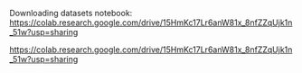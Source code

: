 Downloading datasets notebook: https://colab.research.google.com/drive/15HmKc17Lr6anW81x_8nfZZqUjk1n_51w?usp=sharing

https://colab.research.google.com/drive/15HmKc17Lr6anW81x_8nfZZqUjk1n_51w?usp=sharing
